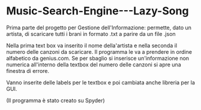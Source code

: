 # Music-Search-Engine---Lazy-Song
Prima parte del progetto per Gestione dell'Informazione: permette, dato un artista, di scaricare tutti i brani in formato .txt a parire da un file .json

Nella prima text box va inserito il nome della'artista e nella seconda il numero delle canzoni da scaricare. Il programma le va a prendere in ordine alfabetico da genius.com. Se per sbaglio si inserisce un'informazione non numerica all'interno della textbox del numero delle canzoni si apre una finestra di errore. 

Vanno inserite delle labels per le textbox e poi cambiata anche libreria per la GUI.


(Il programma è stato creato su Spyder)
